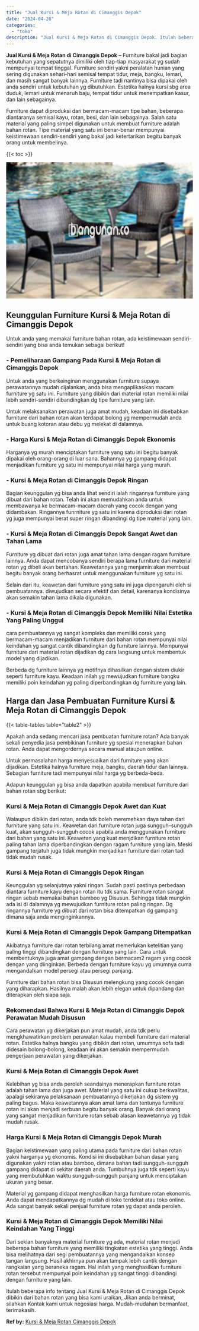 ```yaml
---
title: "Jual Kursi & Meja Rotan di Cimanggis Depok"
date: "2024-04-28"
categories: 
  - "toko"
description: "Jual Kursi & Meja Rotan di Cimanggis Depok. Itulah beberapa info tentang Jual Kursi & Meja Rotan di Cimanggis Depok dibikin dari bahan rotan yang bisa kami u..."
---
```


**Jual Kursi & Meja Rotan di Cimanggis Depok** – Furniture bakal jadi bagian kebutuhan yang sepatutnya dimiliki oleh tiap-tiap masyarakat yg sudah mempunyai tempat tinggal. Furniture sendiri yakni peralatan hunian yang sering digunakan sehari-hari semisal tempat tidur, meja, bangku, lemari, dan masih sangat banyak lainnya. Furniture tadi nantinya bisa dipakai oleh anda sendiri untuk kebutuhan yg dibutuhkan. Estetika halnya kursi sbg area duduk, lemari untuk menaruh baju, tempat tidur untuk menempatkan kasur, dan lain sebagainya.

Furniture dapat diproduksi dari bermacam-macam tipe bahan, beberapa diantaranya semisal kayu, rotan, besi, dan lain sebagainya. Salah satu material yang paling simpel digunakan untuk membuat furniture adalah bahan rotan. Tipe material yang satu ini benar-benar mempunyai keistimewaan sendiri-sendiri yang bakal jadi ketertarikan begitu banyak orang untuk membelinya.

{{< toc >}}

![Jual Kursi & Meja Rotan di Cimanggis Depok](/images/kursi-meja-rotan-murah32.png)

## Keunggulan Furniture Kursi & Meja Rotan di Cimanggis Depok

Untuk anda yang memakai furniture bahan rotan, ada keistimewaan sendiri-sendiri yang bisa anda temukan sebagai berikut!

### \- Pemeliharaan Gampang Pada Kursi & Meja Rotan di Cimanggis Depok

Untuk anda yang berkeinginan menggunakan furniture supaya perawatannya mudah dijalankan, anda bisa mengaplikasikan macam furniture yg satu ini. Furniture yang dibikin dari material rotan memiliki nilai lebih sendiri-sendiri dibandingkan dg tipe furniture yang lain.

Untuk melaksanakan perawatan juga amat mudah, keadaan ini disebabkan furniture dari bahan rotan akan terdapat bolong yg mempermudah anda untuk buang kotoran atau debu yg melekat di dalamnya.

### \- Harga Kursi & Meja Rotan di Cimanggis Depok Ekonomis

Harganya yg murah menciptakan furniture yang satu ini begitu banyak dipakai oleh orang-orang di luar sana. Bahannya yg gampang didapat menjadikan furniture yg satu ini mempunyai nilai harga yang murah.

### \- Kursi & Meja Rotan di Cimanggis Depok Ringan

Bagian keunggulan yg bisa anda lihat sendiri ialah ringannya furniture yang dibuat dari bahan rotan. Telah ini akan memudahkan anda untuk membawanya ke bermacam-macam daerah yang cocok dengan yang didambakan. Ringannya funrniture yg satu ini karena diproduksi dari rotan yg juga mempunyai berat super ringan dibandingi dg tipe material yang lain.

### \- Kursi & Meja Rotan di Cimanggis Depok Sangat Awet dan Tahan Lama

Furniture yg dibuat dari rotan juga amat tahan lama dengan ragam furniture lainnya. Anda dapat mencobanya sendiri berapa lama furniture dari material rotan yg dibeli akan bertahan. Keawetannya yang menjamin akan membuat begitu banyak orang berhasrat untuk menggunakan furniture yg satu ini.

Selain dari itu, keawetan dari furniture yang satu ini juga dipengaruhi oleh si pembuatannya. diwujudkan secara efektif dan detail, karenanya kondisinya akan semakin tahan lama dikala digunakan.

### \- Kursi & Meja Rotan di Cimanggis Depok Memiliki Nilai Estetika Yang Paling Unggul

cara pembuatannya yg sangat kompleks dan memiliki corak yang bermacam-macam menjadikan furniture dari bahan rotan mempunyai nilai keindahan yg sangat cantik dibandingkan dg furniture lainnya. Mempunyai furniture dari material rotan dijadikan dg cara langsung untuk membentuk model yang dijadikan.

Berbeda dg furniture lainnya yg motifnya dihasilkan dengan sistem diukir seperti furniture kayu. Keadaan inilah yg mewujudkan furniture bangku memiliki poin keindahan yg paling diperbandingkan dg furniture yang lain.

## Harga dan Jasa Pembuatan Furniture Kursi & Meja Rotan di Cimanggis Depok

{{< table-tables table="table2" >}}

Apakah anda sedang mencari jasa pembuatan furniture rotan? Ada banyak sekali penyedia jasa pembikinan furniture yg spesial menerapkan bahan rotan. Anda dapat mengordernya secara manual ataupun online.

Untuk permasalahan harga menyesuaikan dari furniture yang akan dijadikan. Estetika halnya furniture meja, bangku, daerah tidur dan lainnya. Sebagian furniture tadi mempunyai nilai harga yg berbeda-beda.

Adapun keunggulan yg bisa anda dapatkan apabila membuat furniture dari bahan rotan sbg berikut:

### Kursi & Meja Rotan di Cimanggis Depok Awet dan Kuat

Walaupun dibikin dari rotan, anda tdk boleh meremehkan daya tahan dari furniture yang satu ini. Keawetan dari furniture rotan juga sungguh-sungguh kuat, akan sungguh-sungguh cocok apabila anda menggunakan furniture dari bahan yang satu ini. Keawetan yang kuat menjdikan furniture rotan paling tahan lama diperbandingkan dengan ragam furniture yang lain. Meski gampang terjatuh juga tidak mungkin menjadikan furniture dari rotan tadi tidak mudah rusak.

### Kursi & Meja Rotan di Cimanggis Depok Ringan

Keunggulan yg selanjutnya yakni ringan. Sudah pasti pastinya perbedaan diantara furniture kayu dengan rotan itu tdk sama. Furniture rotan sangat ringan sebab memakai bahan bamboo yg Disusun. Sehingga tidak mungkin ada isi di dalamnya yg mewujudkan furniture rotan paling ringan. Dg ringannya furniture yg dibuat dari rotan bisa ditempatkan dg gampang dimana saja anda menginginkannya.

### Kursi & Meja Rotan di Cimanggis Depok Gampang Ditempatkan

Akibatnya furniture dari rotan terbilang amat memerlukan ketelitian yang paling tinggi dibandingkan dengan furniture yang lain. Cara untuk membentuknya juga amat gampang dengan bermacam2 ragam yang cocok dengan yang diinginkan. Berbeda dengan furniture kayu yg umumnya cuma mengandalkan model persegi atau persegi panjang.

Furniture dari bahan rotan bisa Disusun melengkung yang cocok dengan yang diharapkan. Hasilnya malah akan lebih elegan untuk dipandang dan diterapkan oleh siapa saja.

### Rekomendasi Bahwa Kursi & Meja Rotan di Cimanggis Depok Perawatan Mudah Disusun

Cara perawatan yg dikerjakan pun amat mudah, anda tdk perlu mengkhawatirkan problem perawatan kalau membeli furniture dari material rotan. Estetika halnya bangku yang dibikin dari rotan, umumnya sofa tadi didesain bolong-bolong, keadaan ini akan semakin mempermudah pengerjaan perawatan yang dikerjakan.

### Kursi & Meja Rotan di Cimanggis Depok Awet

Kelebihan yg bisa anda peroleh seandainya menerapkan furniture rotan adalah tahan lama dan juga awet. Material yang satu ini cukup berkwalitas, apalagi sekiranya pelaksanaan pembuatannya dikerjakan dg sistem yg paling bagus. Maka keawetannya akan amat lama dan tentunya furniture rotan ini akan menjadi serbuan begitu banyak orang. Banyak dari orang yang sangat menjadikan furniture rotan sebab alasan keawetannya yg tidak mudah rusak.

### Harga Kursi & Meja Rotan di Cimanggis Depok Murah

Bagian keistimewaan yang paling utama pada furniture dari bahan rotan yakni harganya yg ekonomis. Kondisi ini disebabkan bahan dasar yang digunakan yakni rotan atau bamboo, dimana bahan tadi sungguh-sungguh gampang didapat di sekitar daerah anda. Tumbuhnya juga tdk seperti kayu yang membutuhkan waktu sungguh-sungguh panjang untuk menciptakan ukuran yang besar.

Material yg gampang didapat menghasilkan harga furniture rotan ekonomis. Anda dapat mendapatkannya dg mudah di toko terdekat atau toko online. Ada sangat banyak sekali penjual furniture rotan yg dapat anda peroleh.

### Kursi & Meja Rotan di Cimanggis Depok Memiliki Nilai Keindahan Yang Tinggi

Dari sekian banyaknya material furniture yg ada, material rotan menjadi beberapa bahan furniture yang memiliki tingkatan estetika yang tinggi. Anda bisa melihatnya dari segi pembuatannya yang mengandalkan konsep tangan langsung. Hasil akhirnya pun akan tampak lebih cantik dengan rangkaian yang beraneka ragam. Hal inilah yang menghasilkan furniture rotan tersebut mempunyai poin keindahan yg sangat tinggi dibandingi dengan furniture yang lain.

Itulah beberapa info tentang Jual Kursi & Meja Rotan di Cimanggis Depok dibikin dari bahan rotan yang bisa kami uraikan, Jikan anda berminat, silahkan Kontak kami untuk negosiasi harga. Mudah-mudahan bermanfaat, terimakasih.

**Ref by:** [Kursi & Meja Rotan Cimanggis Depok](https://id.wikipedia.org/wiki/Kursi)
